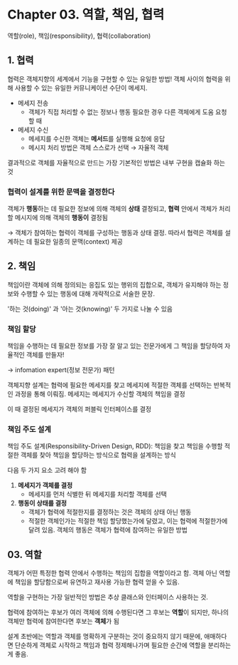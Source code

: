 # Chapter 03. 역할, 책임, 협력

역할(role), 책임(responsibility), 협력(collaboration)

## 1. 협력

협력은 객체지향의 세계에서 기능을 구현할 수 있는 유일한 방법! 객체 사이의 협력을 위해 사용할 수 있는 유일한 커뮤니케이션 수단이 메세지.

- 메세지 전송
    - 객체가 직접 처리할 수 없는 정보나 행동 필요한 경우 다른 객체에게 도움 요청할 때
- 메세지 수신
    - 메세지를 수신한 객체는 **메서드**를 실행해 요청에 응답
    - 메시지 처리 방법은 객체 스스로가 선택 → 자율적 객체

결과적으로 객체를 자율적으로 만드는 가장 기본적인 방법은 내부 구현을 캡슐화 하는 것

### 협력이 설계를 위한 문맥을 결정한다

객체가 **행동**하는 데 필요한 정보에 의해 객체의 **상태** 결정되고, **협력** 안에서 객체가 처리할 메시지에 의해 객체의 **행동이**  결정됨

→ 객체가 참여하는 협력이 객체를 구성하는 행동과 상태 결정. 따라서 협력은 객체를 설계하는 데 필요한 일종의 문맥(context) 제공

## 2. 책임

책임이란 객체에 의해 정의되는 응집도 있는 행위의 집합으로, 객체가 유지해야 하는 정보와 수행할 수 있는 행동에 대해 개략적으로 서술한 문장.

'하는 것(doing)' 과 '아는 것(knowing)' 두 가지로 나눌 수 있음

### 책임 할당

책임을 수행하는 데 필요한 정보를 가장 잘 알고 있는 전문가에게 그 책임을 할당하여 자율적인 객체를 만들자!

→ infomation expert(정보 전문가) 패턴

객체지향 설계는 협력에 필요한 메세지를 찾고 메세지에 적절한 객체를 선택하는 반복적인 과정을 통해 이뤄짐. 메세지는 메세지가 수신할 객체의 책임을 결정

이 때 결정된 메세지가 객체의 퍼블릭 인터페이스를 결정

### 책임 주도 설계

책임 주도 설계(Responsibility-Driven Design, RDD): 책임을 찾고 책임을 수행할 적절한 객체를 찾아 책임을 할당하는 방식으로 협력을 설계하는 방식

다음 두 가지 요소 고려 해야 함

1. **메세지가 객체를 결정**
    - 메세지를 먼저 식별한 뒤 메세지를 처리할 객체를 선택
2. **행동이 상태를 결정**
    - 객체가 협력에 적절한지를 결정하는 것은 객체의 상태 아닌 행동
    - 적절한 객체인가는 적절한 책임 할당했는가에 달렸고, 이는 협력에 적절한가에 달려 있음. 객체의 행동은 객체가 협력에 참여하는 유일한 방법

## 03. 역할

객체가 어떤 특정한 협력 안에서 수행하는 책임의 집합을 역할이라고 함. 객체 아닌 역할에 책임을 할당함으로써 유연하고 재사용 가능한 협력 얻을 수 있음.

역할을 구현하는 가장 일반적인 방법은 추상 클래스와 인터페이스 사용하는 것.

협력에 참여하는 후보가 여러 객체에 의해 수행된다면 그 후보는 **역할**이 되지만, 하나의 객체만 협력에 참여한다면 후보는 **객체**가 됨

설계 초반에는 역할과 객체를 명확하게 구분하는 것이 중요하지 않기 때문에, 애매하다면 단순하게 객체로 시작하고 책임과 협력 정제해나가며 필요한 순간에 역할을 분리하는 게 좋음.
